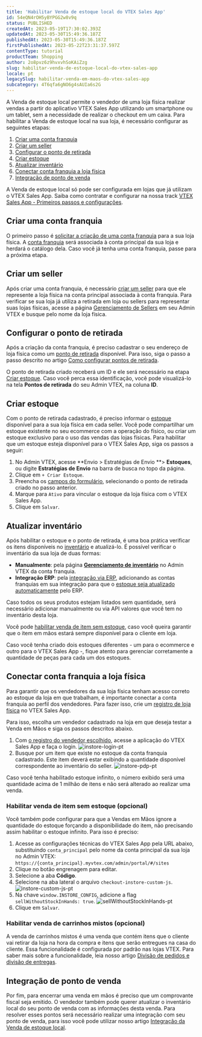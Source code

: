 ```yaml
---
title: 'Habilitar Venda de estoque local do VTEX Sales App'
id: 54eQN4rOH5yBYPGG2w8v9q
status: PUBLISHED
createdAt: 2023-05-19T17:30:02.393Z
updatedAt: 2023-05-30T15:49:36.187Z
publishedAt: 2023-05-30T15:49:36.187Z
firstPublishedAt: 2023-05-22T23:31:37.597Z
contentType: tutorial
productTeam: Shopping
author: 2o8pvz6z9hvxvhSoKAiZzg
slug: habilitar-venda-de-estoque-local-do-vtex-sales-app
locale: pt
legacySlug: habilitar-venda-em-maos-do-vtex-sales-app
subcategory: 4T6qfa6gNO6g4sAUIa6s2G
---
```


A Venda de estoque local permite o vendedor de uma loja física realizar vendas a partir do aplicativo VTEX Sales App utilizando um smartphone ou um tablet, sem a necessidade de realizar o checkout em um caixa. Para habilitar a Venda de estoque local na sua loja, é necessário configurar as seguintes etapas:

1. [Criar uma conta franquia](#criar-uma-conta-franquia)
2. [Criar um seller](#criar-um-seller)
3. [Configurar o ponto de retirada](#configurar-o-ponto-de-retirada)
4. [Criar estoque](#criar-estoque)
5. [Atualizar inventário](#atualizar-inventario)
6. [Conectar conta franquia a loja física](#conectar-conta-franquia-a-loja-fisica)
7. [Integração de ponto de venda](#integracao-de-ponto-de-venda)

<div class="alert alert-info">
<p>A Venda de estoque local só pode ser configurada em lojas que já utilizam o VTEX Sales App. Saiba como contratar e configurar na nossa track <a href="https://help.vtex.com/pt/tracks/instore-primeiros-passos-e-configuracoes--zav76TFEZlAjnyBVL5tRc">VTEX Sales App - Primeiros passos e configurações</a>.</p> 
</div>

## Criar uma conta franquia

O primeiro passo é [solicitar a criação de uma conta franquia](https://help.vtex.com/pt/tracks/instore-primeiros-passos-e-configuracoes--zav76TFEZlAjnyBVL5tRc/eujH0id9Y4WJjjmdazUKd) para a sua loja física. A [conta franquia](https://help.vtex.com/pt/tutorial/o-que-e-conta-franquia--kWQC6RkFSCUFGgY5gSjdl) será associada à conta principal da sua loja e herdará o catálogo dela. Caso você já tenha uma conta franquia, passe para a próxima etapa.

## Criar um seller

Após criar uma conta franquia, é necessário [criar um seller](https://help.vtex.com/pt/tutorial/adicionar-seller--tutorials_392) para que ele represente a loja física na conta principal associada à conta franquia. Para verificar se sua loja já utiliza a retirada em loja ou sellers para representar suas lojas físicas, acesse a página [Gerenciamento de Sellers](https://help.vtex.com/pt/tutorial/gerenciamento-de-sellers--6eEiOISwxuAWJ8w6MtK7iv) em seu Admin VTEX e busque pelo nome da loja física. 

## Configurar o ponto de retirada

Após a criação da conta franquia, é preciso cadastrar o seu endereço de loja física como um [ponto de retirada](https://help.vtex.com/pt/tutorial/pontos-de-retirada--2fljn6wLjn8M4lJHA6HP3R) disponível. Para isso, siga o passo a passo descrito no artigo [Como configurar pontos de retirada](https://help.vtex.com/pt/tutorial/pontos-de-retirada--2fljn6wLjn8M4lJHA6HP3R#como-configurar-pontos-de-retirada).

O ponto de retirada criado receberá um ID e ele será necessário na etapa [Criar estoque](#criar-estoque). Caso você perca essa identificação, você pode visualizá-lo na tela **Pontos de retirada** do seu Admin VTEX, na coluna **ID**.

## Criar estoque

Com o ponto de retirada cadastrado, é preciso informar o [estoque](https://help.vtex.com/pt/tutorial/estoque--6oIxvsVDTtGpO7y6zwhGpb) disponível para a sua loja física em cada seller. Você pode compartilhar um estoque existente no seu ecommerce com a operação do físico, ou criar um estoque exclusivo para o uso das vendas das lojas físicas. Para habilitar que um estoque esteja disponível para o VTEX Sales App, siga os passos a seguir:

1. No Admin VTEX, acesse **Envio > Estratégias de Envio **> **Estoques**, ou digite **Estratégias de Envio** na barra de busca no topo da página.
2. Clique em `+ Criar Estoque`. 
3. Preencha os [campos do formulário](https://help.vtex.com/pt/tutorial/gerenciar-estoque--tutorials_137#campos-de-cadastro), selecionando o ponto de retirada criado no passo anterior.
4. Marque  <i class="fas fa-toggle-on"></i> para `Ativo` para vincular o estoque da loja física com o VTEX Sales App. 
5. Clique em `Salvar`.

## Atualizar inventário

Após habilitar o estoque e o ponto de retirada, é uma boa prática verificar os itens disponíveis no [inventário](https://help.vtex.com/pt/tutorial/gerenciar-itens-em-estoque--tutorials_139) e atualizá-lo. É possível verificar o inventário da sua loja de duas formas:

* **Manualmente**: pela página **[Gerenciamento de inventário](https://help.vtex.com/pt/tutorial/gerenciar-itens-em-estoque--tutorials_139)** no Admin VTEX da conta franquia.
* **Integração ERP**: pela [integração via ERP](https://developers.vtex.com/docs/guides/erp-integration-guide), adicionando as contas franquias em sua integração para que o [estoque seja atualizado automaticamente](https://developers.vtex.com/docs/guides/erp-integration-import-inventory#update-sku-inventory) pelo ERP.

Caso todos os seus produtos estejam listados sem quantidade, será necessário adicionar manualmente ou via API valores que você tem no inventário desta loja. 

Você pode [habilitar venda de item sem estoque](#habilitar-venda-de-item-sem-estoque-opcional), caso você queira garantir que o item em mãos estará sempre disponível para o cliente em loja. 

<div class="alert alert-info">
Caso você tenha criado dois estoques diferentes - um para o ecommerce e outro para o VTEX Sales App -, fique atento para gerenciar corretamente a quantidade de peças para cada um dos estoques.
</div>

## Conectar conta franquia a loja física

Para garantir que os vendedores da sua loja física tenham acesso correto ao estoque da loja em que trabalham, é importante conectar a conta franquia ao perfil dos vendedores. Para fazer isso, crie um [registro de loja física](https://help.vtex.com/pt/tutorial/loja-fisica-instore-beta--N4M9njT9xomdWD7mQyPt7) no VTEX Sales App.

Para isso, escolha um vendedor cadastrado na loja em que deseja testar a Venda em Mãos e siga os passos descritos abaixo. 

1. Com [o registro do vendedor escolhido](https://help.vtex.com/pt/tutorial/vendedores-instore-beta--4rzit1pzp28km4HSDEdrEC), acesse a aplicação do VTEX Sales App e faça o login.
![instore-login-pt](//images.ctfassets.net/alneenqid6w5/5vKzjuYAYKGIVZz5aOyuPV/9049d57cf49ca1e753b69896ea5f348f/image.png)
2. Busque por um item que existe no estoque da conta franquia cadastrado. Este item deverá estar exibindo a quantidade disponível correspondente ao inventário do seller.
![instore-pdp-pt](//images.ctfassets.net/alneenqid6w5/7CtYO9vUzaunI2qO8onP7B/861791e5b4f8f2304ae1a5a7ae577ad8/image.png)

<div class="alert alert-info">
<p>Caso você tenha habilitado estoque infinito, o número exibido será uma quantidade acima de 1 milhão de itens e não será alterado ao realizar uma venda.</p> 
</div>

### Habilitar venda de item sem estoque (opcional)

Você também pode configurar para que a Vendas em Mãos ignore a quantidade do estoque forçando a disponibilidade do item, não precisando assim habilitar o estoque infinito. Para isso é preciso:

1. Acesse as configurações técnicas do VTEX Sales App pela URL abaixo, substituindo `conta_principal` pelo nome da conta principal da sua loja no Admin VTEX: 
```https://{conta_principal}.myvtex.com/admin/portal/#/sites```
2. Clique no botão <i class="fas fa-cog"></i> engrenagem para editar. 
3. Selecione a aba **Código**.
4. Selecione na aba lateral o arquivo `checkout-instore-custom-js`.
![instore-custom-js-pt](//images.ctfassets.net/alneenqid6w5/5a70caO8nFFF25CrSXPXkx/6521818abb09e4178491f4598f33c9a0/image.png)
5. Na chave `window.INSTORE_CONFIG`, adicione a flag `sellWithoutStockInHands: true`.
![sellWithoutStockInHands-pt](//images.ctfassets.net/alneenqid6w5/3yfRFSG0QgIwnXvyxwhsLo/14bef6c0a1cbdc5d216b17a49c438c76/image.png)
6. Clique em <i class="fas fa-save"></i> `Salvar`. 

### Habilitar venda de carrinhos mistos (opcional)

A venda de carrinhos mistos é uma venda que contém itens que o cliente vai retirar da loja na hora da compra e itens que serão entregues na casa do cliente. Essa funcionalidade é configurada por padrão nas lojas VTEX. Para saber mais sobre a funcionalidade, leia nosso artigo [Divisão de pedidos e divisão de entregas](https://help.vtex.com/pt/tutorial/divisao-de-pedidos-e-divisao-de-entregas--jQvzA6QgSd51e2p6bthoV).

## Integração de ponto de venda

Por fim, para encerrar uma venda em mãos é preciso que um comprovante fiscal seja emitido. O vendedor também pode querer atualizar o inventário local do seu ponto de venda com as informações desta venda. Para resolver esses pontos será necessário realizar uma integração com seu ponto de venda, para isso você pode utilizar nosso artigo [Integração da Venda de estoque local](https://developers.vtex.com/docs/guides/integration-vtex-sales-app-local-stock-sale).

